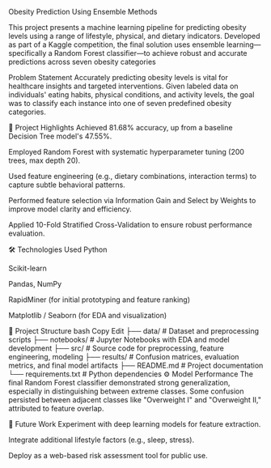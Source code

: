 Obesity Prediction Using Ensemble Methods

This project presents a machine learning pipeline for predicting obesity levels using a range of lifestyle, physical, and dietary indicators. Developed as part of a Kaggle competition, the final solution uses ensemble learning—specifically a Random Forest classifier—to achieve robust and accurate predictions across seven obesity categories


Problem Statement
Accurately predicting obesity levels is vital for healthcare insights and targeted interventions. Given labeled data on individuals' eating habits, physical conditions, and activity levels, the goal was to classify each instance into one of seven predefined obesity categories.

🚀 Project Highlights
Achieved 81.68% accuracy, up from a baseline Decision Tree model's 47.55%.

Employed Random Forest with systematic hyperparameter tuning (200 trees, max depth 20).

Used feature engineering (e.g., dietary combinations, interaction terms) to capture subtle behavioral patterns.

Performed feature selection via Information Gain and Select by Weights to improve model clarity and efficiency.

Applied 10-Fold Stratified Cross-Validation to ensure robust performance evaluation.

🛠️ Technologies Used
Python

Scikit-learn

Pandas, NumPy

RapidMiner (for initial prototyping and feature ranking)

Matplotlib / Seaborn (for EDA and visualization)

📁 Project Structure
bash
Copy
Edit
├── data/               # Dataset and preprocessing scripts
├── notebooks/          # Jupyter Notebooks with EDA and model development
├── src/                # Source code for preprocessing, feature engineering, modeling
├── results/            # Confusion matrices, evaluation metrics, and final model artifacts
├── README.md           # Project documentation
└── requirements.txt    # Python dependencies
⚙️ Model Performance
The final Random Forest classifier demonstrated strong generalization, especially in distinguishing between extreme classes. Some confusion persisted between adjacent classes like "Overweight I" and "Overweight II," attributed to feature overlap.

📌 Future Work
Experiment with deep learning models for feature extraction.

Integrate additional lifestyle factors (e.g., sleep, stress).

Deploy as a web-based risk assessment tool for public use.
